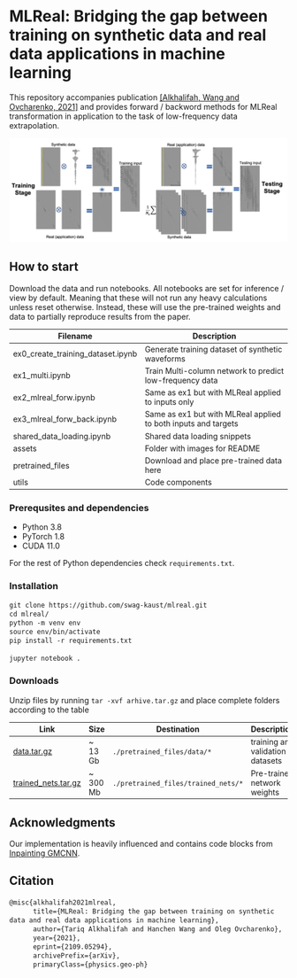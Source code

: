 # MLReal: Bridging the gap between training on synthetic data and real data applications in machine learning

This repository accompanies publication [[Alkhalifah, Wang and Ovcharenko, 2021]](https://arxiv.org/abs/2109.05294) and provides forward / backword methods for MLReal transformation in application to the task of low-frequency data extrapolation.


![workflow](./assets/mlreal_flow.png)

## How to start
Download the data and run notebooks. All notebooks are set for inference / view by default. Meaning that these will not run any heavy calculations unless reset otherwise. Instead, these will use the pre-trained weights and data to partially reproduce results from the paper.


| Filename | Description |
| -------- | ---- |
| ex0_create_training_dataset.ipynb | Generate training dataset of synthetic waveforms | 
| ex1_multi.ipynb | Train Multi-column network to predict low-frequency data |
| ex2_mlreal_forw.ipynb | Same as ex1 but with MLReal applied to inputs only |
| ex3_mlreal_forw_back.ipynb | Same as ex1 but with MLReal applied to both inputs and targets |
| shared_data_loading.ipynb | Shared data loading snippets |
| assets | Folder with images for README| 
| pretrained_files | Download and place pre-trained data here | 
| utils |  Code components | 

### Prerequsites and dependencies
* Python 3.8
* PyTorch 1.8
* CUDA 11.0

For the rest of Python dependencies check `requirements.txt`.

### Installation
```
git clone https://github.com/swag-kaust/mlreal.git
cd mlreal/
python -m venv env
source env/bin/activate
pip install -r requirements.txt

jupyter notebook .
```

### Downloads
Unzip files by running `tar -xvf arhive.tar.gz` and place complete folders according to the table

| Link | Size | Destination | Description
| ---- | -----| ------------| ----------- |
| [data.tar.gz](https://www.dropbox.com/s/58zckalcm6wlp06/data.tar.gz?dl=1) | ~ 13 Gb | `./pretrained_files/data/*` | training and validation datasets
| [trained_nets.tar.gz](https://www.dropbox.com/s/gmry3trrlu3gerg/trained_nets.zip?dl=1) | ~ 300 Mb| `./pretrained_files/trained_nets/*` | Pre-trained network weights

## Acknowledgments
Our implementation is heavily influenced and contains code blocks from [Inpainting GMCNN](https://github.com/shepnerd/inpainting_gmcnn).

## Citation
```
@misc{alkhalifah2021mlreal,
      title={MLReal: Bridging the gap between training on synthetic data and real data applications in machine learning}, 
      author={Tariq Alkhalifah and Hanchen Wang and Oleg Ovcharenko},
      year={2021},
      eprint={2109.05294},
      archivePrefix={arXiv},
      primaryClass={physics.geo-ph}
```